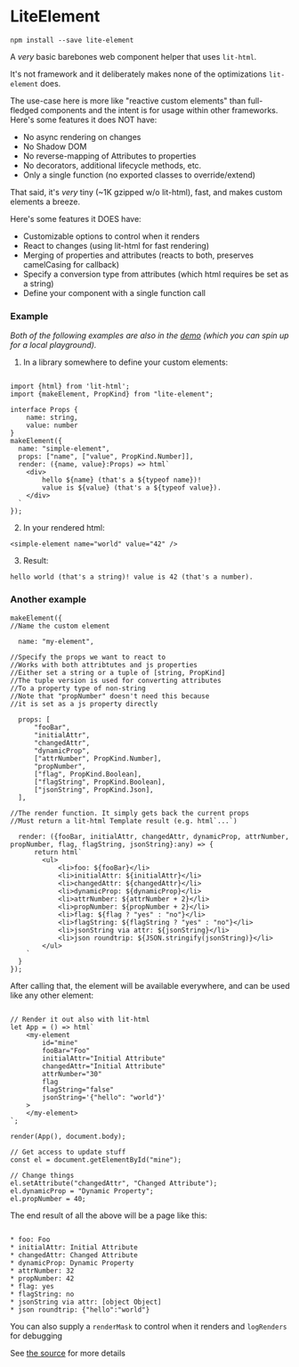 # LiteElement

```
npm install --save lite-element
```

A _very_ basic barebones web component helper that uses `lit-html`.

It's not framework and it deliberately makes none of the optimizations `lit-element` does.

The use-case here is more like "reactive custom elements" than full-fledged components and the intent is for usage within other frameworks. Here's some features it does NOT have:

* No async rendering on changes
* No Shadow DOM
* No reverse-mapping of Attributes to properties
* No decorators, additional lifecycle methods, etc.
* Only a single function (no exported classes to override/extend)

That said, it's _very_ tiny (~1K gzipped w/o lit-html), fast, and makes custom elements a breeze.

Here's some features it DOES have:

* Customizable options to control when it renders
* React to changes (using lit-html for fast rendering)
* Merging of properties and attributes (reacts to both, preserves camelCasing for callback) 
* Specify a conversion type from attributes (which html requires be set as a string) 
* Define your component with a single function call

### Example

_Both of the following examples are also in the [demo](demo/) (which you can spin up for a local playground)._

1. In a library somewhere to define your custom elements:
```

import {html} from 'lit-html';
import {makeElement, PropKind} from "lite-element";

interface Props {
    name: string,
    value: number
}
makeElement({
  name: "simple-element",
  props: ["name", ["value", PropKind.Number]],
  render: ({name, value}:Props) => html`
    <div>
        hello ${name} (that's a ${typeof name})! 
        value is ${value} (that's a ${typeof value}).
    </div>
  `
});
```

2. In your rendered html:

```
<simple-element name="world" value="42" />
```

3. Result:
```
hello world (that's a string)! value is 42 (that's a number).
```

### Another example


```
makeElement({
//Name the custom element

  name: "my-element",

//Specify the props we want to react to
//Works with both attribtutes and js properties
//Either set a string or a tuple of [string, PropKind]
//The tuple version is used for converting attributes
//To a property type of non-string
//Note that "propNumber" doesn't need this because
//it is set as a js property directly

  props: [
      "fooBar", 
      "initialAttr", 
      "changedAttr", 
      "dynamicProp",
      ["attrNumber", PropKind.Number],
      "propNumber",
      ["flag", PropKind.Boolean],
      ["flagString", PropKind.Boolean],
      ["jsonString", PropKind.Json],
  ],

//The render function. It simply gets back the current props
//Must return a lit-html Template result (e.g. html`...`)

  render: ({fooBar, initialAttr, changedAttr, dynamicProp, attrNumber, propNumber, flag, flagString, jsonString}:any) => {
      return html`
        <ul>
            <li>foo: ${fooBar}</li>
            <li>initialAttr: ${initialAttr}</li>
            <li>changedAttr: ${changedAttr}</li>
            <li>dynamicProp: ${dynamicProp}</li>
            <li>attrNumber: ${attrNumber + 2}</li>
            <li>propNumber: ${propNumber + 2}</li>
            <li>flag: ${flag ? "yes" : "no"}</li>
            <li>flagString: ${flagString ? "yes" : "no"}</li>
            <li>jsonString via attr: ${jsonString}</li>
            <li>json roundtrip: ${JSON.stringify(jsonString)}</li>
        </ul>
    `
  }
});
```

After calling that, the element will be available everywhere, and can be used like any other element:

```

// Render it out also with lit-html
let App = () => html`
    <my-element 
        id="mine" 
        fooBar="Foo"
        initialAttr="Initial Attribute"
        changedAttr="Initial Attribute"
        attrNumber="30"
        flag
        flagString="false"
        jsonString='{"hello": "world"}'
    >
    </my-element>
`;

render(App(), document.body);

// Get access to update stuff
const el = document.getElementById("mine");

// Change things
el.setAttribute("changedAttr", "Changed Attribute");
el.dynamicProp = "Dynamic Property";
el.propNumber = 40; 
```

The end result of all the above will be a page like this:

```

* foo: Foo
* initialAttr: Initial Attribute
* changedAttr: Changed Attribute
* dynamicProp: Dynamic Property
* attrNumber: 32
* propNumber: 42
* flag: yes
* flagString: no
* jsonString via attr: [object Object]
* json roundtrip: {"hello":"world"}
```

You can also supply a `renderMask` to control when it renders and `logRenders` for debugging

See [the source](lib/src/lib.ts) for more details 